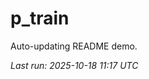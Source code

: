 # p_train

Auto-updating README demo.

<!--START_SECTION:status-->
_Last run: 2025-10-18 11:17 UTC_
<!--END_SECTION:status-->









































































































































































































































































































































































































































































































































































































































































































































































































































































































































































































































































































































































































































































































